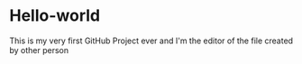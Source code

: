 # Hello-world
This is my very first GitHub Project ever
and I'm the editor of the file created by other person 
